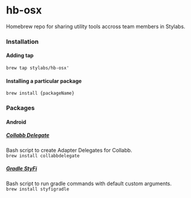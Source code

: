 # hb-osx
Homebrew repo for sharing utility tools accross team members in Stylabs.  

### Installation  

#### Adding tap
```
brew tap stylabs/hb-osx'
```  
#### Installing a particular package
```
brew install {packageName}
```  

### Packages

#### Android
##### [Collabb Delegate](https://github.com/jobinlawrance/collabb-delegate)
Bash script to create Adapter Delegates for Collabb.  
`brew install collabbdelegate` 

##### [Gradle StyFi](https://github.com/jobinlawrance/gradle-styfi)
Bash script to run gradle commands with default custom arguments.  
`brew install styfigradle`
